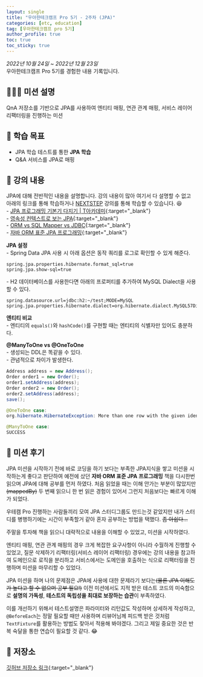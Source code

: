```yaml
---
layout: single
title: "우아한테크캠프 Pro 5기 - 2주차 (JPA)"
categories: [etc, education]
tag: [우아한테크캠프 pro 5기]
author_profile: true
toc: true
toc_sticky: true
---
```


*2022년 10월 24일 ~ 2022년 12월 23일*  
우아한테크캠프 Pro 5기를 경험한 내용 기록입니다.

## 🙇🏻‍♂️ 미션 설명
QnA 저장소를 기반으로 JPA를 사용하여 엔티티 매핑, 연관 관계 매핑, 서비스 레이어 리팩터링을 진행하는 미션

## 🎯 학습 목표
- JPA 학습 테스트를 통한 **JPA 학습**
- Q&A 서비스를 JPA로 매핑

## 📖 강의 내용
JPA에 대해 전반적인 내용을 설명합니다. 강의 내용이 많아 여기서 다 설명할 수 없고 아래의 링크를 통해 학습하거나 [NEXTSTEP](https://edu.nextstep.camp/) 강의를 통해 학습할 수 있습니다. 😆  
\- [JPA 프로그래밍 기본기 다지기 | T아카데미](https://www.youtube.com/playlist?list=PL9mhQYIlKEhfpMVndI23RwWTL9-VL-B7U){:target="_blank"}  
\- [영속성 컨텍스트로 보는 JPA](https://www.slideshare.net/ssusere4d67c/jpa-56081624){:target="_blank"}  
\- [ORM vs SQL Mapper vs JDBC](https://youtu.be/mezbxKGu68Y){:target="_blank"}  
\- [자바 ORM 표준 JPA 프로그래밍](http://www.yes24.com/Product/Goods/19040233){:target="_blank"}  

**JPA 설정**  
\- Spring Data JPA 사용 시 아래 옵션은 동작 쿼리를 로그로 확인할 수 있게 해준다.
```text
spring.jpa.properties.hibernate.format_sql=true
spring.jpa.show-sql=true
```

\- H2 데이터베이스를 사용한다면 아래의 프로퍼티를 추가하여 MySQL Dialect을 사용할 수 있다.
```text
spring.datasource.url=jdbc:h2:~/test;MODE=MySQL
spring.jpa.properties.hibernate.dialect=org.hibernate.dialect.MySQL57Dialect
```

**엔티티 비교**  
\- 엔티티의 `equals()`와 `hashCode()`를 구현할 때는 엔티티의 식별자만 있어도 충분하다.  

**@ManyToOne vs @OneToOne**  
\- 생성되는 DDL은 똑같을 수 있다.  
\- 관념적으로 차이가 발생한다.  
```java
Address address = new Address();
Order order1 = new Order();
order1.setAddress(address);
Order order2 = new Order();
order2.setAddress(address);
save();
```
```java
@OneToOne case:
org.hibernate.HibernateException: More than one row with the given identifier was found: 1

@ManyToOne case:
SUCCESS
```


## 📝 미션 후기
JPA 미션을 시작하기 전에 바로 코딩을 하기 보다는 부족한 JPA지식을 쌓고 미션을 시작하는게 좋다고 판단하여 예전에 샀던 **자바 ORM 표준 JPA 프로그래밍** 책을 다시한번 읽으며 JPA에 대해 공부를 먼저 하였다. 처음 읽었을 때는 이해 안가는 부분이 많았지만 ~~(mappedBy)~~ 두 번째 읽으니 한 번 읽은 경험이 있어서 그런지 처음보다는 빠르게 이해가 되었다.

우테캠 Pro 진행하는 사람들끼리 모여 JPA 스터디그룹도 만드는것 같았지만 내가 스터디를 병행하기에는 시간이 부족할거 같아 혼자 공부하는 방법을 택했다. ~~좀 아쉽다...~~

주말을 투자해 책을 읽으니 대략적으로 내용을 이해할 수 있었고, 미션을 시작하였다.  

엔티티 매핑, 연관 관계 매핑의 경우 크게 복잡한 요구사항이 아니라 수월하게 진행할 수 있었고, 질문 삭제하기 리팩터링(서비스 레이어 리팩터링) 경우에는 강의 내용을 참고하여 도메인으로 로직을 분리하고 서비스에서는 도메인을 호출하는 식으로 리팩터링을 진행하며 미션을 마무리할 수 있었다.

JPA 미션을 하며 나의 문제점은 JPA에 사용에 대한 문제라기 보다는~~(물론 JPA 이해도가 높다고 할 수 없으며 공부 필요!)~~ 이전 미션에서도 지적 받은 테스트 코드의 미숙함으로 **설명의 가독성**, **테스트의 독립성을 최대로 보장하는 습관**이 부족하였다.  

이를 개선하기 위해서 테스트설명은 파라미터와 리턴값도 작성하며 상세하게 작성하고, `@BeforeEach`는 정말 필요할 때만 사용하며 리뷰어님께 피드백 받은 것처럼 `TextFixture`를 활용하는 방법도 찾아서 적용해 봐야겠다. 그리고 제일 중요한 것은 반복 숙달을 통한 연습이 필요할 것 같다. 😂

## 💾 저장소
[깃허브 저장소 링크](https://github.com/sangjaeoh/jwp-qna/tree/step3){:target="_blank"}
